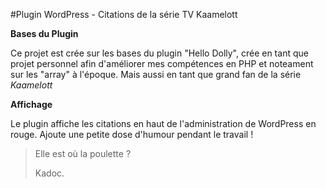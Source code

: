 #Plugin WordPress - Citations de la série TV Kaamelott

**Bases du Plugin**

Ce projet est crée sur les bases du plugin "Hello Dolly", crée en tant que projet personnel afin d'améliorer mes compétences en PHP et noteament sur les "array" à l'époque. Mais aussi en tant que grand fan de la série *Kaamelott*

**Affichage**

Le plugin affiche les citations en haut de l'administration de WordPress en rouge.
Ajoute une petite dose d'humour pendant le travail !

>Elle est où la poulette ?
>
>Kadoc.